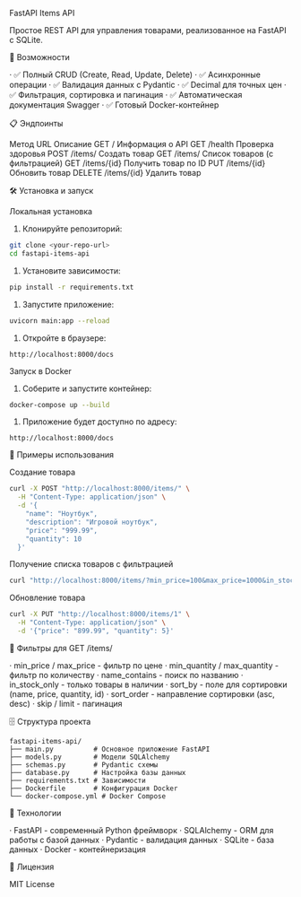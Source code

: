 FastAPI Items API

Простое REST API для управления товарами, реализованное на FastAPI с SQLite.

🚀 Возможности

· ✅ Полный CRUD (Create, Read, Update, Delete)
· ✅ Асинхронные операции
· ✅ Валидация данных с Pydantic
· ✅ Decimal для точных цен
· ✅ Фильтрация, сортировка и пагинация
· ✅ Автоматическая документация Swagger
· ✅ Готовый Docker-контейнер

📋 Эндпоинты

Метод URL Описание
GET / Информация о API
GET /health Проверка здоровья
POST /items/ Создать товар
GET /items/ Список товаров (с фильтрацией)
GET /items/{id} Получить товар по ID
PUT /items/{id} Обновить товар
DELETE /items/{id} Удалить товар

🛠 Установка и запуск

Локальная установка

1. Клонируйте репозиторий:

```bash
git clone <your-repo-url>
cd fastapi-items-api
```

1. Установите зависимости:

```bash
pip install -r requirements.txt
```

1. Запустите приложение:

```bash
uvicorn main:app --reload
```

1. Откройте в браузере:

```
http://localhost:8000/docs
```

Запуск в Docker

1. Соберите и запустите контейнер:

```bash
docker-compose up --build
```

1. Приложение будет доступно по адресу:

```
http://localhost:8000/docs
```

📖 Примеры использования

Создание товара

```bash
curl -X POST "http://localhost:8000/items/" \
  -H "Content-Type: application/json" \
  -d '{
    "name": "Ноутбук",
    "description": "Игровой ноутбук",
    "price": "999.99",
    "quantity": 10
  }'
```

Получение списка товаров с фильтрацией

```bash
curl "http://localhost:8000/items/?min_price=100&max_price=1000&in_stock_only=true"
```

Обновление товара

```bash
curl -X PUT "http://localhost:8000/items/1" \
  -H "Content-Type: application/json" \
  -d '{"price": "899.99", "quantity": 5}'
```

🎯 Фильтры для GET /items/

· min_price / max_price - фильтр по цене
· min_quantity / max_quantity - фильтр по количеству
· name_contains - поиск по названию
· in_stock_only - только товары в наличии
· sort_by - поле для сортировки (name, price, quantity, id)
· sort_order - направление сортировки (asc, desc)
· skip / limit - пагинация

🗄 Структура проекта

```
fastapi-items-api/
├── main.py          # Основное приложение FastAPI
├── models.py        # Модели SQLAlchemy
├── schemas.py       # Pydantic схемы
├── database.py      # Настройка базы данных
├── requirements.txt # Зависимости
├── Dockerfile       # Конфигурация Docker
└── docker-compose.yml # Docker Compose
```

🔧 Технологии

· FastAPI - современный Python фреймворк
· SQLAlchemy - ORM для работы с базой данных
· Pydantic - валидация данных
· SQLite - база данных
· Docker - контейнеризация

📄 Лицензия

MIT License
